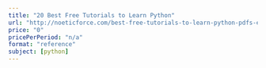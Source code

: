 ```yaml
---
title: "20 Best Free Tutorials to Learn Python"
url: "http://noeticforce.com/best-free-tutorials-to-learn-python-pdfs-ebooks-online-interactive"
price: "0"
pricePerPeriod: "n/a"
format: "reference"
subject: [python]
---
```

